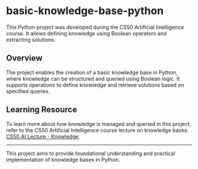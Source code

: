 # basic-knowledge-base-python

This Python project was developed during the CS50 Artificial Intelligence course. It allows defining knowledge using Boolean operators and extracting solutions.

## Overview

The project enables the creation of a basic knowledge base in Python, where knowledge can be structured and queried using Boolean logic. It supports operations to define knowledge and retrieve solutions based on specified queries.

## Learning Resource

To learn more about how knowledge is managed and queried in this project, refer to the CS50 Artificial Intelligence course lecture on knowledge bases: [CS50 AI Lecture - Knowledge](https://youtu.be/HWQLez87vqM?si=-VGgNdnrRuh-nq4R).

---

This project aims to provide foundational understanding and practical implementation of knowledge bases in Python.
